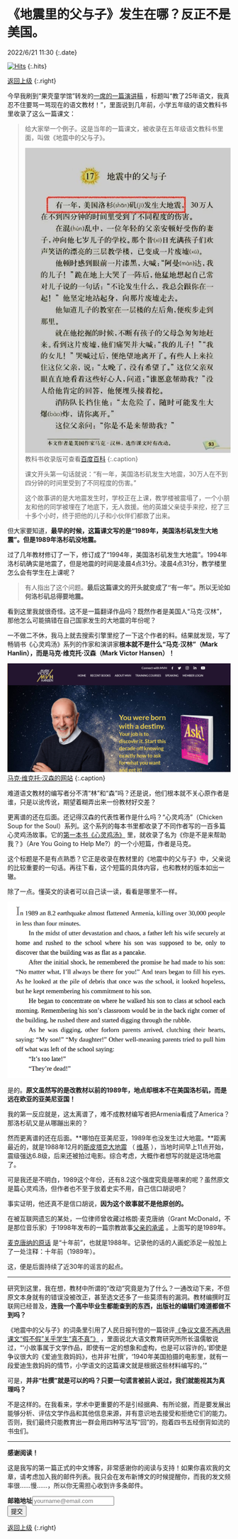 # 《地震里的父与子》发生在哪？反正不是美国。

2022/6/21 11:30
{:.date}

[![Hits](https://hits.seeyoufarm.com/api/count/incr/badge.svg?url=https%3A%2F%2Fcynthia7979.github.io%2Fideas%2Ffacts-father-son-earthquake&count_bg=%2379C83D&title_bg=%23555555&icon=&icon_color=%23E7E7E7&title=hits&edge_flat=false)](https://hits.seeyoufarm.com)
{:.hits}

[返回上级](/ideas)
{:.right}

今早我刷到“果壳童学馆”转发的[一席的一篇演讲稿](https://mp.weixin.qq.com/s?__biz=MzA4MDg0Mjk0MQ==&mid=2652477463&idx=1&sn=ca5eefc1bea0f1ab4e6b9be095330592&chksm=847321c5b304a8d3817a717af38b1078ada6e88f46fb70367f312cb2aa44cd2b0528e5f4d004&sessionid=1655772909&subscene=93&scene=90&clicktime=1655772911&enterid=1655772911&ascene=56&devicetype=iOS15.4.1&version=1800172a&nettype=3G+&abtest_cookie=AAACAA%3D%3D&lang=zh_CN&fontScale=115&exportkey=A8KRyruvcvlcTkVG5zY0Zzc%3D&pass_ticket=MXxEGmNsbYvzDRAzGqn4dj4g9F%2FR1cMzh5prbA0ixuRtb6%2BNRAtUpwcJtq5QDknb&wx_header=3) ，标题叫“教了25年语文，我真忍不住要骂一骂现在的语文教材！”，里面说到几年前，小学五年级的语文教科书里收录了这么一篇课文：

> 给大家举一个例子。这是当年的一篇课文，被收录在五年级语文教科书里面，叫做《地震中的父与子》。
> 
> ![image](/static/father-son-earthquake.jfif)  
> 教科书收录版可查看[百度百科](https://baike.baidu.com/item/地震中的父與子/8948528)
> {:.caption}
> 
>课文开头第一句话就说：“有一年，美国洛杉矶发生大地震，30万人在不到四分钟的时间里受到了不同程度的伤害。”
> 
> 这个故事讲的是大地震发生时，学校正在上课，教学楼被震塌了，一个小朋友和他的同学被埋在了地底下，无人救援。他的英雄父亲徒手来挖，挖了三十多个小时，终于把他的儿子和小伙伴们都救了出来。
> 
但大家要知道，**最早的时候，这篇课文写的是“1989年，美国洛杉矶发生大地震”。但是1989年洛杉矶没地震。**
> 
过了几年教材修订了一下，修订成了“1994年，美国洛杉矶发生大地震”。1994年洛杉矶确实是地震了，但是地震的时间是凌晨4点31分。凌晨4点31分，教学楼里怎么会有学生在上课呢？
> 
> 有人指出了这个问题。**最后这篇课文的开头就变成了“有一年”。所以无论如何洛杉矶总得要地震。**

看到这里我就很奇怪。这不是一篇翻译作品吗？既然作者是美国人“马克·汉林”，那他怎么可能搞错在自己国家发生的大地震的年份呢？

一不做二不休，我马上就去搜索引擎里挖了一下这个作者的料。结果就发现，写了畅销书《心灵鸡汤》系列的作家和演讲家**根本就不是什么“马克·汉林”（Mark Hanlin），而是马克·维克托·汉森（Mark Victor Hansen）！**

![mvh](/static/mvh-site.png)  
[马克·维克托·汉森的网站](https://www.markvictorhansen.com)
{:.caption}

难道语文教材的编写者分不清“林”和“森”吗？还是说，他们根本就不关心原作者是谁，只是以讹传讹，期望着糊弄出来一份教材好交差？

更离谱的还在后面。还记得汉森的代表性著作是什么吗？“心灵鸡汤”（Chicken Soup for the Soul）系列。这个系列的每本书里都收录了不同作者写的一百多篇心灵鸡汤故事。它的[第一本书《心灵鸡汤》](https://www.amazon.com/dp/B012YDMHKQ/ref=dp-kindle-redirect?_encoding=UTF8&btkr=1) 里，就收录了名为《你是不是来帮助我？》（Are You Going to Help Me?）的一个小短篇，作者是马克。

这个标题是不是有点熟悉？它正是收录在教材里的《地震中的父与子》中，父亲说的比较重要的一句话。再往下看，这个短篇的具体内容，也和教材的版本如出一辙。

除了一点。懂英文的读者可以自己读一读，看看是哪里不一样。

![original text](/static/original-text-earthquake.png)

是的。**原文虽然写的是改教材以前的1989年，地点却根本不在美国洛杉矶，而是远在欧亚的亚美尼亚国！**

我的第一反应就是，这太离谱了，难不成教材编写者把Armenia看成了America？那洛杉矶又是从哪蹦出来的？

然而更离谱的还在后面。**哪怕在亚美尼亚，1989年也没发生过大地震。**距离最近的，就是1988年12月的[斯皮塔克大地震](https://baike.baidu.com/item/%E4%BA%9A%E7%BE%8E%E5%B0%BC%E4%BA%9A%E6%96%AF%E7%9A%AE%E5%A1%94%E5%85%8B%E5%A4%A7%E5%9C%B0%E9%9C%87/12766572) （ [维基](https://en.wikipedia.org/wiki/1988_Armenian_earthquake) ），当地时间早上11点开始，震级强达6.8级，后来还被拍过电影。综合考虑，大概作者想写的就是这场地震了。

可是我还是不明白，1989这个年份，还有8.2这个强度究竟是哪来的呢？虽然原文是篇心灵鸡汤，但作者也不至于放着史实不用，自己信口胡说吧？

事实证明，他还真不是信口胡说，**因为这个故事就不是他原创的。**

在被互联网遗忘的某处，一位律师曾收藏过格朗·麦克唐纳（Grant McDonald，不是那位音乐家）于1998年发布的一篇宗教故事[父亲的承诺](https://tcotrel.tripod.com/fathprom.htm) 。上面写的是1989年。

[麦克唐纳的原话](https://www.slideshare.net/ivypanelo/ians-inspirational-stories) 是“十年前”，也就是1988年。记录他的话的人画蛇添足一般加上了一处注释：十年前（1989年）。

这，便是后面持续了近30年的谣言的起点。

----------

研究到这里，我在想，教材中所谓的“改动”究竟是为了什么？一通改动下来，不但原文本身就有的错误没被改正，甚至选文还多了一些莫须有的漏洞。教材编撰时互联网已经普及，**连我一个高中毕业生都能查到的东西，出版社的编辑们难道都做不到吗？**

《地震中的父与子》的词条里引用了人民日报刊登的一篇锐评[《争议文章不再选用 课文“假不假”关乎学生“真不真”》](http://www.xinhuanet.com//2017-04/13/c_1120799815.htm) ，里面说北大语文教育研究所所长温儒敏说过，“‘小故事属于文学作品，即使有一定的想象和虚构，也是可以容许的。’即使是争议很大的《爱迪生救妈妈》，也并非‘杜撰’，‘1940年美国拍摄的电影里，就有一段爱迪生救妈妈的情节，小学语文的这篇课文就是根据这些材料编写的。’”

可是，**并非“杜撰”就是可以的吗？只要一句谎言被前人说过，我们就能视其为真理吗？**

不是这样的。在我看来，学术中更重要的不是引经据典、有所论据，而是要发展出能够分析、评估文学作品和其他信息来源，并有意识地去接受和拒绝它们的能力。否则，我们最终只能教育出一群会用四种写法写“回”的，抱着四书五经倒背如流的书虫们。

------

**感谢阅读！**

这是我写的第一篇正式的中文博客，非常感谢你的阅读与支持！如果你喜欢我的文章，请考虑加入我的邮件列表。我只会在发布新博文的时候提醒你，而我的发文频率很……慢……，所以你无需担心收到许多条邮件。

<div class="form">
    <form action="https://app.99inbound.com/api/e/3cZaTIPD" method="POST" target="_blank">
        <b>邮箱地址</b><input type="email" name="email" placeholder="yourname@email.com"><br>
        <div style="position: absolute; left: -5000px;">
            <input type="checkbox" name="magnetic_almond_waved_lamp" value="1" tabindex="-1" autocomplete="no">
        </div>
        <button type="submit">提交</button>
    </form>
</div>

[返回上级](/ideas)
{:.right}
